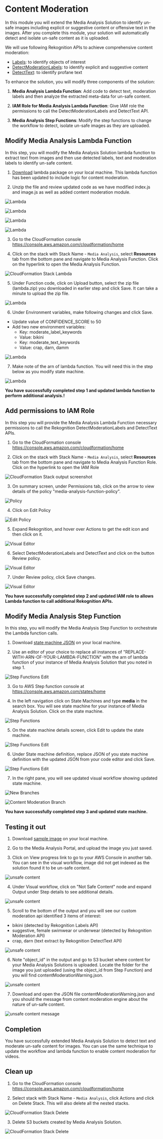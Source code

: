 # Content Moderation

In this module you will extend the Media Analysis Solution to identify un-safe images including explicit or suggestive content or offensive text in the images. After you complete this module, your solution will automatically detect and isolate un-safe content as it is uploaded.

We will use following Rekognition APIs to achieve comprehensive content moderation:  
- [Labels](https://docs.aws.amazon.com/rekognition/latest/dg/API_DetectLabels.html): to identify objects of interest
- [DetectModerationLabels](https://docs.aws.amazon.com/rekognition/latest/dg/API_DetectModerationLabels.html): to identify explicit and suggestive content
- [DetectText](https://docs.aws.amazon.com/rekognition/latest/dg/API_DetectText.html): to identify profane text

To enhance the solution, you will modify three components of the solution:

  1. **Media Analysis Lambda Function**: Add code to detect text, moderation labels and then analyze the extracted meta-data for un-safe content.

  2. **IAM Role for Media Analysis Lambda Function**: Give IAM role the permissions to call the DetectModerationLabels and DetectText API.

  3. **Media Analysis Step Functions**: Modify the step functions to change the workflow to detect, isolate un-safe images as they are uploaded.

## Modify Media Analysis Lambda Function

In this step, you will modify the Media Analysis Solution lambda function to extract text from images and then use detected labels, text and moderation labels to identify un-safe content.

1. [Download](./code/lambda.zip) lambda package on your local machine. This lambda function has been updated to include logic for content moderation.

2. Unzip the file and review updated code as we have modified index.js and image.js as well as added content moderation module.

![Lambda](assets/lambda-00.png)

![Lambda](assets/lambda-01.png)

![Lambda](assets/lambda-03.png)

![Lambda](assets/lambda-05.png)

3. Go to the CloudFormation console https://console.aws.amazon.com/cloudformation/home

4. Click on the stack with Stack Name - `Media Analysis`, select **Resources** tab from the bottom pane and navigate to Media Analysis Function. Click on the hyperlink to open the Media Analysis Function.

  ![CloudFormation Stack Lambda](assets/lambda-cf-01.png)

5. Under Function code, click on Upload button, select the zip file (lambda.zip) you downloaded in earlier step and click Save. It can take a minute to upload the zip file.

![Lambda](assets/lambda-07.png)

6. Under Environment variables, make following changes and click Save.
  - Update value of CONFIDENCE_SCORE to 50
  - Add two new environment variables:
     - Key: moderate_label_keywords
     - Value: bikini
     - Key: moderate_text_keywords
     - Value: crap, darn, damm

![Lambda](assets/lambda-08.png)

7. Make note of the arn of lambda function. You will need this in the step below as you modify state machine.

![Lambda](assets/lambda-09.png)

  **You have successfully completed step 1 and updated lambda function to perform additional analysis.!**

## Add permissions to IAM Role

In this step you will provide the Media Analysis Lambda Function necessary permissions to call the Rekognition DetectModerationLabels and DetectText APIs.

1. Go to the CloudFormation console https://console.aws.amazon.com/cloudformation/home

2. Click on the stack with Stack Name - `Media Analysis`, select **Resources** tab from the bottom pane and navigate to Media Analysis Function Role. Click on the hyperlink to open the IAM Role

  ![CloudFormation Stack output screenshot](assets/iam-01.png)

3. On summary screen, under Permissions tab, click on the arrow to view details of the policy "media-analysis-function-policy".

  ![Policy](assets/iam-02.png)

4. Click on Edit Policy

![Edit Policy](assets/iam-03.png)

5. Expand Rekognition, and hover over Actions to get the edit icon and then click on it.

![Visual Editor](assets/iam-04.png)

6. Select DetectModerationLabels and DetectText and click on the button Review policy.

![Visual Editor](assets/iam-05.png)

7. Under Review policy, click Save changes.

![Visual Editor](assets/iam-06.png)

**You have successfully completed step 2 and updated IAM role to allows Lambda function to call additional Rekognition APIs.**

## Modify Media Analysis Step Function

In this step, you will modify the Media Analysis Step Function to orchestrate the Lambda function calls.

1. Download [state machine JSON](code/step-function.json) on your local machine.

2. Use an editor of your choice to replace all instances of "REPLACE-WITH-ARN-OF-YOUR-LAMBDA-FUNCTION" with the arn of lambda function of your instance of Media Analysis Solution that you noted in step 1.

![Step Functions Edit](assets/sf-04.png)

3. Go to AWS Step function console at https://console.aws.amazon.com/states/home

4. In the left navigation click on State Machines and type **media** in the search box. You will see state machine for your instance of Media Analysis Solution. Click on the state machine.

![Step Functions](assets/sf-01.png)

5. On the state machine details screen, click Edit to update the state machine.

![Step Functions Edit](assets/sf-02.png)

6. Under State machine definition, replace JSON of you state machine definition with the updated JSON from your code editor and click Save.

![Step Functions Edit](assets/sf-05.png)

7. In the right pane, you will see updated visual workflow showing updated state machine.

![New Branches](assets/sf-06.png)

![Content Moderation Branch](assets/sf-07.png)

  **You have successfully completed step 3 and updated state machine.**

## Testing it out

1. Download [sample image](assets/yoga-swimwear.jpg) on your local machine.

2. Go to the Media Analysis Portal, and upload the image you just saved.

3. Click on View progress link to go to your AWS Console in another tab. You can see in the visual workflow, image did not get indexed as the solution found it to be un-safe content.

![unsafe content](assets/test-01.png)

4. Under Visual workflow, click on "Not Safe Content" node and expand Output under Step details to see additional details.

![unsafe content](assets/test-01-a.png)

5. Scroll to the bottom of the output and you will see our custom moderation api identified 3 items of interest:
- bikini (detected by Rekognition Labels API)
- suggestive, female swimwear or underwear (detected by Rekognition Moderation API)
- crap, darn (text extract by Rekognition DetectText API)

![unsafe content](assets/test-01-b.png)

6. Note "object_id" in the output and go to S3 bucket where content for your Media Analysis Solutions is uploaded. Locate the folder for the image you just uploaded (using the object_id from Step Function) and you will find contentModerationWarning.json.

![unsafe content](assets/test-02.png)

7. Download and open the JSON file contentModerationWarning.json and you should the message from content moderation engine about the nature of un-safe content.

![unsafe content message](assets/test-03.png)

## Completion

You have successfully extended Media Analysis Solution to detect text and moderate un-safe content for images. You can use the same technique to update the workflow and lambda function to enable content moderation for videos.

## Clean up

1. Go to the CloudFormation console https://console.aws.amazon.com/cloudformation/home

2. Select stack with Stack Name - `Media Analysis`, click Actions and click on Delete Stack. This will also delete all the nested stacks.

  ![CloudFormation Stack Delete](assets/mas-cf-delete.png)

3. Delete S3 buckets created by Media Analysis Solution.

![CloudFormation Stack Delete](assets/mas-s3-delete.png)
